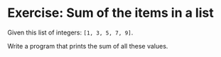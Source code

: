 # Exercise: Sum of the items in a list

Given this list of integers: `[1, 3, 5, 7, 9]`.

Write a program that prints the sum of all these values.
